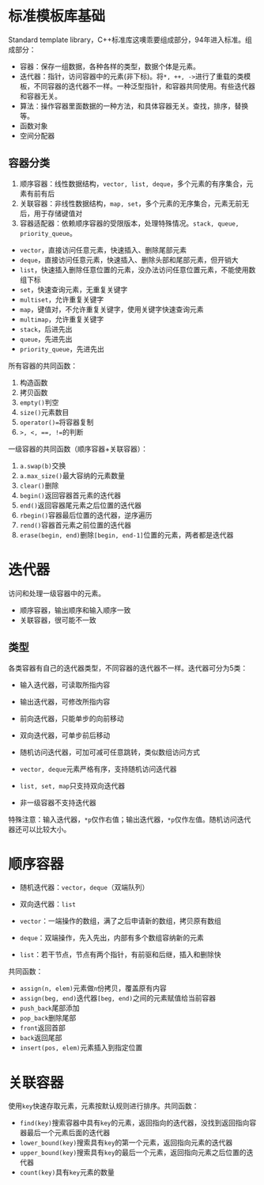 # 标准模板库基础

Standard template library，C++标准库这噢乖要组成部分，94年进入标准。组成部分：
- 容器：保存一组数据，各种各样的类型，数据个体是元素。
- 迭代器：指针，访问容器中的元素(非下标)。将`*, ++, ->`进行了重载的类模板，不同容器的迭代器不一样。一种泛型指针，和容器共同使用。有些迭代器和容器无关。
- 算法：操作容器里面数据的一种方法，和具体容器无关。查找，排序，替换等。
- 函数对象
- 空间分配器

## 容器分类

1. 顺序容器：线性数据结构，`vector, list, deque`，多个元素的有序集合，元素有前有后
2. 关联容器：非线性数据结构，`map, set`，多个元素的无序集合，元素无前无后，用于存储键值对
3. 容器适配器：依赖顺序容器的受限版本，处理特殊情况。`stack, queue, priority_queue`。

- `vector`，直接访问任意元素，快速插入、删除尾部元素
- `deque`，直接访问任意元素，快速插入、删除头部和尾部元素，但开销大
- `list`，快速插入删除任意位置的元素，没办法访问任意位置元素，不能使用数组下标
- `set`，快速查询元素，无重复关键字
- `multiset`，允许重复关键字
- `map`，键值对，不允许重复关键字，使用关键字快速查询元素
- `multimap`，允许重复关键字
- `stack`，后进先出
- `queue`，先进先出
- `priority_queue`，先进先出

所有容器的共同函数：
1. 构造函数
2. 拷贝函数
3. `empty()`判空
4. `size()`元素数目
5. `operator()=`将容器复制
6. `>, <, ==, !=`的判断

一级容器的共同函数（顺序容器+关联容器）：
1. `a.swap(b)`交换
2. `a.max_size()`最大容纳的元素数量
3. `clear()`删除
4. `begin()`返回容器首元素的迭代器
5. `end()`返回容器尾元素之后位置的迭代器
6. `rbegin()`容器最后位置的迭代器，逆序遍历
7. `rend()`容器首元素之前位置的迭代器
8. `erase(begin, end)`删除`[begin, end-1]`位置的元素，两者都是迭代器

# 迭代器

访问和处理一级容器中的元素。
- 顺序容器，输出顺序和输入顺序一致
- 关联容器，很可能不一致

## 类型

各类容器有自己的迭代器类型，不同容器的迭代器不一样。迭代器可分为5类：
- 输入迭代器，可读取所指内容
- 输出迭代器，可修改所指内容
- 前向迭代器，只能单步的向前移动
- 双向迭代器，可单步前后移动
- 随机访问迭代器，可加可减可任意跳转，类似数组访问方式

- `vector, deque`元素严格有序，支持随机访问迭代器
- `list, set, map`只支持双向迭代器
- 非一级容器不支持迭代器

特殊注意：输入迭代器，`*p`仅作右值；输出迭代器，`*p`仅作左值。随机访问迭代器还可以比较大小。

# 顺序容器

- 随机迭代器：`vector`，`deque`（双端队列）
- 双向迭代器：`list`

- `vector`：一端操作的数组，满了之后申请新的数组，拷贝原有数组
- `deque`：双端操作，先入先出，内部有多个数组容纳新的元素
- `list`：若干节点，节点有两个指针，有前驱和后继，插入和删除快

共同函数：
- `assign(n, elem)`元素做`n`份拷贝，覆盖原有内容
- `assign(beg, end)`迭代器`[beg, end)`之间的元素赋值给当前容器
- `push_back`尾部添加
- `pop_back`删除尾部
- `front`返回首部
- `back`返回尾部
- `insert(pos, elem)`元素插入到指定位置

# 关联容器

使用`key`快速存取元素，元素按默认规则进行排序。共同函数：

- `find(key)`搜索容器中具有`key`的元素，返回指向的迭代器，没找到返回指向容器最后一个元素后面的迭代器
- `lower_bound(key)`搜索具有`key`的第一个元素，返回指向元素的迭代器
- `upper_bound(key)`搜索具有`key`的最后一个元素，返回指向元素之后位置的迭代器
- `count(key)`具有`key`元素的数量

